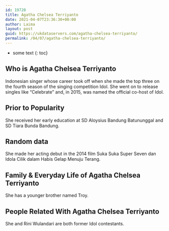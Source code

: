 ```yaml
---
id: 19720
title: Agatha Chelsea Terriyanto
date: 2021-04-07T23:36:30+00:00
author: Laima
layout: post
guid: https://ukdataservers.com/agatha-chelsea-terriyanto/
permalink: /04/07/agatha-chelsea-terriyanto/
---
```


* some text
{: toc}


## Who is Agatha Chelsea Terriyanto
                  
                  
                  
Indonesian singer whose career took off when she made the top three on the fourth season of the singing competition Idol. She went on to release singles like &#8220;Celebrate&#8221; and, in 2015, was named the official co-host of Idol.
                  
              
            
              
            
                
                
                
## Prior to Popularity
                  
                  
                  
She received her early education at SD Aloysius Bandung Batununggal and SD Tiara Bunda Bandung.
                  
              
            
              
            
                
                
                
## Random data
                  
                  
                  
She made her acting debut in the 2014 film Suka Suka Super Seven dan Idola Cilik dalam Habis Gelap Menuju Terang.
                  
              
            
              
            
                
                
                
## Family & Everyday Life of Agatha Chelsea Terriyanto
                  
                  
                  
She has a younger brother named Troy.
                  
              
            
              
            
                
                
                
## People Related With Agatha Chelsea Terriyanto
                  
                  
                  
She and Rini Wulandari are both former Idol contestants.
                  
              
            
              
            
                
              
            
              
              
            
            
              
            
          
          
          